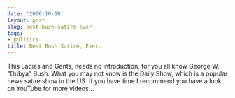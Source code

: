 ```yaml
---
date: '2006-10-18'
layout: post
slug: best-bush-satire-ever
tags:
- politics
title: Best Bush Satire, Ever.
---
```


This Ladies and Gents, needs no introduction, for you all know George W.
"Dubya" Bush. What you may not know is the Daily Show, which is a popular news
satire show in the US. If you have time I recommend you have a look on YouTube
for more videos...